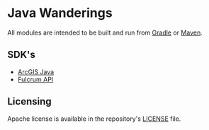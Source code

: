 # Java Wanderings
All modules are intended to be built and run from [Gradle](gradle) or [Maven](maven). 


## SDK's
- [ArcGIS Java](https://developers.arcgis.com/java/)
- [Fulcrum API](https://developer.fulcrumapp.com/api/intro/)


## Licensing
Apache license is available in the repository's [LICENSE](LICENSE) file.

